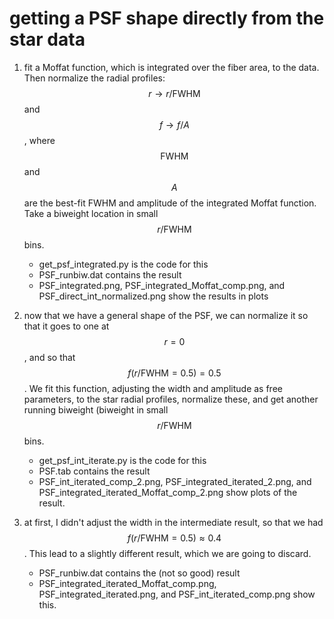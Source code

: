 # getting a PSF shape directly from the star data

1. fit a Moffat function, which is integrated over the fiber area, to the data. Then normalize the radial profiles: $$ r \rightarrow r / \mathrm{FWHM} $$ and $$ f \rightarrow f/A $$, where $$ \mathrm{FWHM} $$ and $$ A $$ are the best-fit FWHM and amplitude of the integrated Moffat function. Take a biweight location in small $$r /\mathrm{FWHM} $$ bins. 
	* get_psf_integrated.py is the code for this
	* PSF_runbiw.dat contains the result
	* PSF_integrated.png,  PSF_integrated_Moffat_comp.png, and PSF_direct_int_normalized.png show the results in plots

2. now that we have a general shape of the PSF, we can normalize it so that it goes to one at $$ r=0 $$, and so that $$ f(r/\mathrm{FWHM} = 0.5) = 0.5 $$. We fit this function, adjusting the width and amplitude as free parameters, to the star radial profiles, normalize these, and get another running biweight (biweight in small $$ r/\mathrm{FWHM} $$ bins.
	* get_psf_int_iterate.py is the code for this
	* PSF.tab contains the result
	* PSF_int_iterated_comp_2.png, PSF_integrated_iterated_2.png, and PSF_integrated_iterated_Moffat_comp_2.png show plots of the result.

3. at first, I didn't adjust the width in the intermediate result, so that we had $$ f(r/\mathrm{FWHM} = 0.5) \approx 0.4 $$. This lead to a slightly different result, which we are going to discard.
	* PSF_runbiw.dat contains the (not so good) result
	* PSF_integrated_iterated_Moffat_comp.png, PSF_integrated_iterated.png, and PSF_int_iterated_comp.png show this. 
